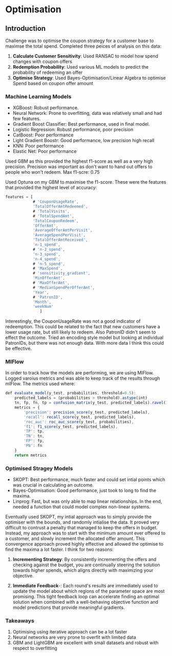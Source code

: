 # Optimisation 

## Introduction

Challenge was to optimise the coupon strategy for a customer base to maximse the total spend. Completed three peices of analysis on this data: 

1) __Calculate Customer Sensitivity__: Used RANSAC to model how spend changes with coupon offers
2) __Redemption Probability__: Used various ML models to predict the probability of redeeming an offer
3) __Optimise Strategy__: Used Bayes-Optimisation/Linear Algebra to optimise Spend based on coupon offer amount

### Machine Learning Models

- XGBoost: Robust performance.
- Neural Network: Prone to overfitting, data was relatively small and had few features.
- Gradient Boost Classifier: Best performance, used in final model. 
- Logistic Regression: Robust performance, poor precision
- CatBoost: Poor performance
- Light Gradient Boostr: Good performance, low precision high recall
- KNN: Poor performance
- Elastic Net: Poor performance

Used GBM as this provided the highest f1-score as well as a very high precision. Precision was important as don't want to hand out offers to people who won't redeem. Max f1-scre: 0.75

Used Optuna on my GBM to maximise the f1-score. These were the features that provided the highest level of accuracy:

```Typescript
features = [
            # 'CouponUsageRate',
            'TotalOfferAmtRedeemed',
            # 'TotalVisits', 
            # 'TotalSpendAmt',
            'TotalCouponRedeem', 
            'OfferAmt', 
            'AverageOfferAmtPerVisit',
            'AverageSpendPerVisit',
            'TotalOfferAmtReceived',
            'n-1_spend',
            # 'n-2_spend',
            'n-3_spend',
            'n-4_spend',
            # 'n-5_spend',
            # 'MaxSpend',
            # 'sensitivity_gradient', 
            'MinOfferAmt', 
            # 'MaxOfferAmt',
            # 'MedianSpendPerOfferAmt',
            'Year',
            # 'PatronID',
            'Month',
            'weekNum'
               ]
```

Interestingly, the CouponUsageRate was not a good indicator of redeemption. This could be related to the fact that new customers have a lower usage rate, but still likely to redeem. Also PatronID didn't seem to effect the outcome. Tried an encoding style model but looking at individual PatronIDs, but there was not enough data. With more data I think this could be effective.

### MlFlow

In order to track how the models are performing, we are using MlFlow. Logged varoius metrics and was able to keep track of the results through mlFlow. The metrics used where: 

```typescript
def evaluate_model(y_test, probabilities, threshold=0.5):
    predicted_labels = (probabilities > threshold).astype(int)
    tn, fp, fn, tp = confusion_matrix(y_test, predicted_labels).ravel()
    metrics = {
        'precision': precision_score(y_test, predicted_labels),
        'recall': recall_score(y_test, predicted_labels),
        'roc_auc': roc_auc_score(y_test, probabilities),
        'f1': f1_score(y_test, predicted_labels),
        'TP': tp, 
        'TN': tn, 
        'FP': fp, 
        'FN': fn
    }
    return metrics

```

### Optimised Stragey Models

- SKOPT: Best performance, much faster and could set intial points which was crucial in calculating an outcome.
- Bayes-Optimisation: Good performance, just took to long to find the maxima.
- Linprog: Fast, but was only able to map linear relationships. In the end, needed a function that could model complex non-linear systems.

Eventually used SKOPT, my intial approach was to simply provide the optimiser with the bounds, and randomly intialise the data. It proved very difficult to contrust a penalty that managed to keep the offers in budget. Instead, my approach was to start with the minimum amount ever offered to a customer, and slowly increment the allocated offer amount. This convergence approach proved highly effective and allowed the optimise to find the maxima a lot faster. I think for two reasons: 

1) __Incrementing Strategy__: By consistently incrementing the offers and checking against the budget, you are continually steering the solution towards higher spends, which aligns directly with maximizing your objective.

2) __Immediate Feedback__-: Each round's results are immediately used to update the model about which regions of the parameter space are most promising. This tight feedback loop can accelerate finding an optimal solution when combined with a well-behaving objective function and model predictions that provide meaningful gradients.

### Takeaways 

1) Optimising using iterative approach can be a lot faster
2) Neural networks are very prone to overfit with limited data
3) GBM and LightGBM are excellent with small datasets and robust with respect to overfitting